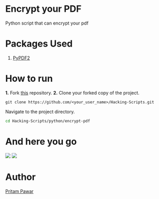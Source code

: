 # Encrypt your PDF
Python script that can encrypt your pdf
# Packages Used
1. [PyPDF2](https://pypi.org/project/PyPDF2/)
# How to run
**1.**  Fork [this](https://github.com/Tejas1510/Hacking-Scripts) repository.
**2.**  Clone your forked copy of the project.
```
git clone https://github.com/<your_user_name>/Hacking-Scripts.git
```
Navigate to the project directory.
```bash
cd Hacking-Scripts/python/encrypt-pdf
```
# And here you go
![](https://github.com/pritamp17/Hacking-Scripts/blob/encrypt/Python/pdf-encrypt/ss/1.png?raw=true)
![](https://github.com/pritamp17/Hacking-Scripts/blob/encrypt/Python/pdf-encrypt/ss/2.png?raw=true)
# Author
[Pritam Pawar](https://github.com/pritamp17)
